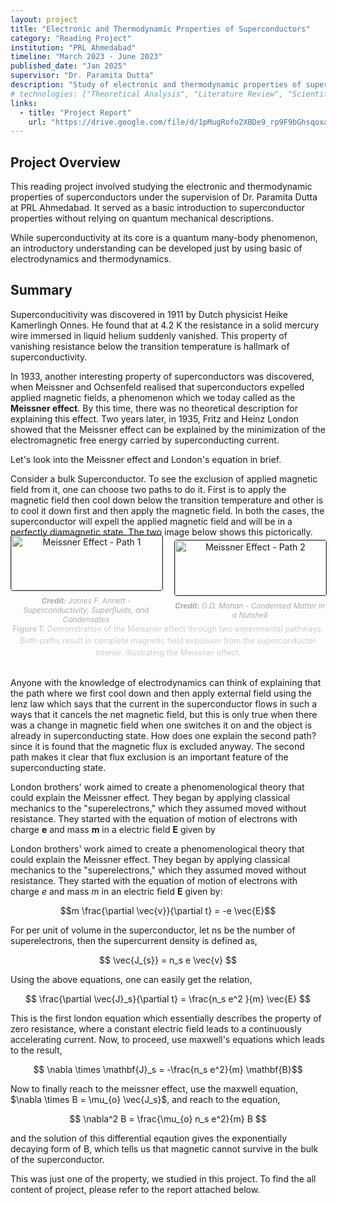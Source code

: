```yaml
---
layout: project
title: "Electronic and Thermodynamic Properties of Superconductors"
category: "Reading Project"
institution: "PRL Ahmedabad"
timeline: "March 2023 - June 2023"
published_date: "Jan 2025"
supervisor: "Dr. Paramita Dutta"
description: "Study of electronic and thermodynamic properties of superconductors"
# technologies: ["Theoretical Analysis", "Literature Review", "Scientific Writing"]
links:
  - title: "Project Report"
    url: "https://drive.google.com/file/d/1pMugRofo2XBDe9_rp9F9bGhsqoxaKZc9/view?usp=sharing"
---
```


## Project Overview

This reading project involved studying the electronic and thermodynamic properties of superconductors under the supervision of Dr. Paramita Dutta at PRL Ahmedabad. It served as a basic introduction to superconductor properties without relying on quantum mechanical descriptions.

While superconductivity at its core is a quantum many-body phenomenon, an introductory understanding can be developed just by using basic of electrodynamics and thermodynamics.

## Summary 

Superconducitivity was discovered in 1911 by Dutch physicist Heike Kamerlingh Onnes. He found that at 4.2 K the resistance in a solid mercury wire immersed in liquid helium suddenly vanished. This property of vanishing resistance below the transition temperature is hallmark of superconductivity.

In 1933, another interesting property of superconductors was discovered, when Meissner and Ochsenfeld realised that superconductors expelled applied magnetic fields, a phenomenon which we today called as the **Meissner effect**. By this time, there was no theoretical description for explaining this effect. Two  years later, in 1935, Fritz and Heinz London showed that the Meissner effect can be explained by the minimization of the electromagnetic free energy carried by superconducting current.

Let's look into the Meissner effect and London's equation in brief.

Consider a bulk Superconductor. To see the exclusion of applied magnetic field from it, one can choose two paths to do it. First is to apply the magnetic field then cool down below the transition temperature and other is to cool it down first and then apply the magnetic field. In both the cases, the superconductor will expell the applied magnetic field and will be in a perfectly diamagnetic state. The two image below shows this pictorically. 


<figure style="margin: 30px 0; text-align: center;">
  <div style="display: grid; grid-template-columns: 1fr 1fr; gap: 20px; align-items: center; max-width: 800px; margin: 0 auto;">
    <div style="text-align: center;">
      <img src="{{ '/images/Meissner.jpg' | prepend: site.baseurl }}" alt="Meissner Effect - Path 1" style="width: 100%; height: auto; border: 1px solid #333; border-radius: 4px;">
      <p style="font-size: 0.85em; color: #aaaaaa; margin-top: 8px; font-style: italic;">
       <strong>Credit:</strong> James F. Annett - Superconductivity, Superfluids, and Condensates
      </p>
    </div>
    <div style="text-align: center;">
      <img src="{{ '/images/Meissner_paths.jpg' | prepend: site.baseurl }}" alt="Meissner Effect - Path 2" style="width: 100%; height: auto; border: 1px solid #333; border-radius: 4px;">
      <p style="font-size: 0.85em; color: #aaaaaa; margin-top: 8px; font-style: italic;">
       <strong>Credit:</strong> G.D. Mahan - Condensed Matter in a Nutshell
      </p>
    </div>
  </div>
  <figcaption style="font-size: 0.9em; color: #cccccc; margin-top: 20px; max-width: 700px; margin-left: auto; margin-right: auto; line-height: 1.5;">
    <strong>Figure 1:</strong> Demonstration of the Meissner effect through two experimental pathways. Both paths result in complete magnetic field expulsion from the superconductor interior, illustrating the Meissner effect.
  </figcaption>
</figure>


Anyone with the knowledge of electrodynamics can think of explaining that the path where we first cool down and then apply external field using the lenz law which says that the current in the superconductor flows in such a ways that it cancels the net magnetic field, but this is only true when there was a change in magnetic field when one switches it on and the object is already in superconducting state. How does one explain the second path? since it is found that the magnetic flux is excluded anyway. The second path makes it clear that flux exclusion is an important feature of the superconducting state.


London brothers' work aimed to create a phenomenological theory that could explain the Meissner effect. They began by applying classical mechanics to the "superelectrons," which they assumed moved without resistance. They started with the equation of motion of electrons with charge **e** and mass **m** in a electric field **E** given by 


<!-- filepath: /home/aviral/Website_github/Aviral_single_page/_projects/electronic-properties-superconductors.md -->

London brothers' work aimed to create a phenomenological theory that could explain the Meissner effect. They began by applying classical mechanics to the "superelectrons," which they assumed moved without resistance. They started with the equation of motion of electrons with charge $e$ and mass $m$ in an electric field $\mathbf{E}$ given by:

$$m \frac{\partial \vec{v}}{\partial t} = -e \vec{E}$$

For per unit of volume in the superconductor, let ns be the number of superelectrons, then the supercurrent density is defined as,

$$ \vec{J_{s}} = n_s e \vec{v} $$ 

Using the above equations, one can easily get the relation, 

$$ \frac{\partial \vec{J}_s}{\partial t} = \frac{n_s e^2 }{m} \vec{E} $$

This is the first london equation which essentially describes the property of zero resistance, where a constant electric field leads to a continuously accelerating current. Now, to proceed, use maxwell's equations which leads to the result,

$$ \nabla \times \mathbf{J}_s = -\frac{n_s e^2}{m} \mathbf{B}$$

Now to finally reach to the meissner effect, use the maxwell equation, $\nabla \times B = \mu_{o} \vec{J_s}$, and reach to the equation, 

$$ \nabla^2 B = \frac{\mu_{o} n_s e^2}{m} B $$

and the solution of this differential eqaution gives the exponentially decaying form of B, which tells us that magnetic cannot survive in the bulk of the superconductor. 

This was just one of the property, we studied in this project. To find the all content of project, please refer to the report attached below. 
